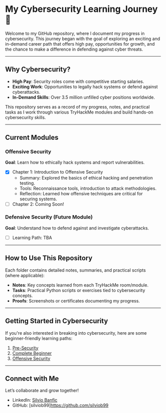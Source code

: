 # My Cybersecurity Learning Journey 🚀  

Welcome to my GitHub repository, where I document my progress in cybersecurity. This journey began with the goal of exploring an exciting and in-demand career path that offers high pay, opportunities for growth, and the chance to make a difference in defending against cyber threats.  

---

## Why Cybersecurity?  
- **High Pay**: Security roles come with competitive starting salaries.  
- **Exciting Work**: Opportunities to legally hack systems or defend against cyberattacks.  
- **In-Demand Skills**: Over 3.5 million unfilled cyber positions worldwide.  

This repository serves as a record of my progress, notes, and practical tasks as I work through various TryHackMe modules and build hands-on cybersecurity skills.

---

## Current Modules  
### Offensive Security
**Goal**: Learn how to ethically hack systems and report vulnerabilities.  

- [x] Chapter 1: Introduction to Offensive Security  
    - Summary: Explored the basics of ethical hacking and penetration testing.  
    - Tools: Reconnaissance tools, introduction to attack methodologies.  
    - Reflection: Learned how offensive techniques are critical for securing systems.  
- [ ] Chapter 2: Coming Soon!  

### Defensive Security (Future Module)
**Goal**: Understand how to defend against and investigate cyberattacks.  

- [ ] Learning Path: TBA  

---

## How to Use This Repository  
Each folder contains detailed notes, summaries, and practical scripts (where applicable):  
- **Notes**: Key concepts learned from each TryHackMe room/module.  
- **Tasks**: Practical Python scripts or exercises tied to cybersecurity concepts.  
- **Proofs**: Screenshots or certificates documenting my progress.  

---

## Getting Started in Cybersecurity  
If you're also interested in breaking into cybersecurity, here are some beginner-friendly learning paths:  
1. [Pre-Security](https://tryhackme.com/room/presecurity)  
2. [Complete Beginner](https://tryhackme.com/room/completebeginner)  
3. [Offensive Security](https://tryhackme.com/room/offensivesecurity)  

---

## Connect with Me  
Let’s collaborate and grow together!  
- LinkedIn: [Silvio Banfic](https://www.linkedin.com/in/silvio-banfic-27646427/)  
- GitHub: [silviob99]https://github.com/silviob99 

